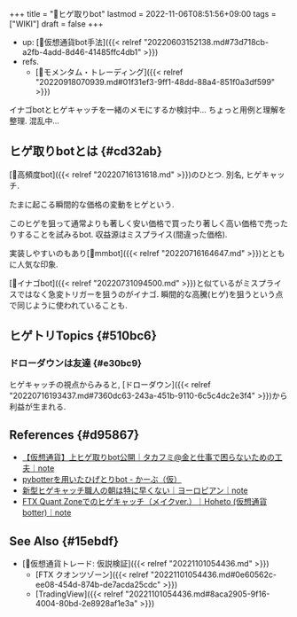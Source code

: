 +++
title = "📝ヒゲ取りbot"
lastmod = 2022-11-06T08:51:56+09:00
tags = ["WIKI"]
draft = false
+++

-   up: [🔖仮想通貨bot手法]({{< relref "20220603152138.md#73d718cb-a2fb-4add-8d46-41485ffc4db1" >}})
-   refs.
    -   [📝モメンタム・トレーディング]({{< relref "20220918070939.md#01f31ef3-9ff1-48dd-88a4-851f0a3df599" >}})

イナゴbotとヒゲキャッチを一緒のメモにするか検討中... ちょっと用例と理解を整理. 混乱中...


## ヒゲ取りbotとは {#cd32ab}

[📝高頻度bot]({{< relref "20220716131618.md" >}})のひとつ. 別名, ヒゲキャッチ.

たまに起こる瞬間的な価格の変動をヒゲという.

このヒゲを狙って通常よりも著しく安い価格で買ったり著しく高い価格で売ったりすることを試みるbot. 収益源はミスプライス(間違った価格).

実装しやすいのもあり[📝mmbot]({{< relref "20220716164647.md" >}})とともに人気な印象.

[📝イナゴbot]({{< relref "20220731094500.md" >}})と似ているがミスプライスではなく急変トリガーを狙うのがイナゴ. 瞬間的な高騰(ヒゲ)を狙うという点で同じように使われていることも.


## ヒゲトリTopics {#510bc6}


### ドローダウンは友達 {#e30bc9}

ヒゲキャッチの視点からみると, [ドローダウン]({{< relref "20220716193437.md#7360dc63-243a-451b-9110-6c5c4dc2e3f4" >}})から利益が生まれる.


## References {#d95867}

-   [【仮想通貨】上ヒゲ取りbot公開｜タカフミ@金と仕事で困らないための工夫｜note](https://note.com/taka_sideb/n/n96a1c6eb7fbd)
-   [pybotterを用いたひげとりbot - かーぶ（仮）](https://kabuist.hatenablog.com/entry/2022/02/13/155919)
-   [新型ヒゲキャッチ職人の朝は特に早くない｜ヨーロピアン｜note](https://note.com/europian/n/nddd36459300e)
-   [FTX Quant Zoneでのヒゲキャッチ（メイクver.）｜Hoheto (仮想通貨botter)｜note](https://note.com/hht/n/n6f48afebad5d?magazine_key=m8a9d1f25ce97)


## See Also {#15ebdf}

-   [📝仮想通貨トレード: 仮説検証]({{< relref "20221101054436.md" >}})
    -   [FTX クオンツゾーン]({{< relref "20221101054436.md#0e60562c-ee08-454d-874b-de7acda25cdc" >}})
    -   [TradingView]({{< relref "20221101054436.md#8aca2905-9f16-4004-80bd-2e8928af1e3a" >}})
